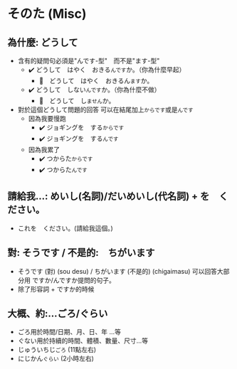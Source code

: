 # そのた (Misc)

## 為什麼: どうして

- 含有的疑問句必須是"んです-型"　而不是"ます-型"
  - :heavy_check_mark: どうして　はやく　おきる`んです`か。（你為什麼早起）
    - :no_entry_sign:　どうして　はやく　おきるん`ます`か。
  - :heavy_check_mark: どうして　しない`んです`か。（你為什麼不做）
    - :no_entry_sign:　どうして　し`ません`か。
- 對於這個どうして問題的回答 可以在結尾加上`からです`或是`んです`
  - 因為我要慢跑
    - :heavy_check_mark: ジョギングを　する`からです`
    - :heavy_check_mark: ジョギングを　する`んです`
  - 因為我累了
    - :heavy_check_mark: つからた`からです`
    - :heavy_check_mark: つからた`んです`

## 請給我...: めいし(名詞)/だいめいし(代名詞) + を　ください。

- これを　ください。(請給我這個。)


## 對: そうです / 不是的:　ちがいます

- そうです (對) (sou desu)  / ちがいます (不是的) (chigaimasu) 可以回答大部分用 ですか/んですか提問的句子。
- 除了形容詞 + ですか的時候

## 大概、約:...ごろ/ぐらい

- ごろ用於時間/日期、月、日、年 ...等
- ぐない用於持續的時間、體積、數量、尺寸...等
- じゅういちじ`ごろ` (11點左右)
- にじかん`ぐらい` (2小時左右)